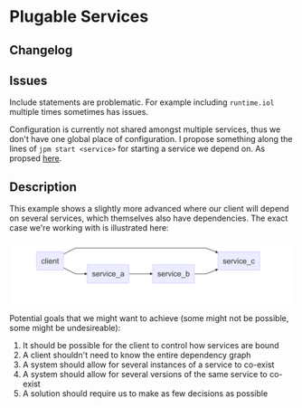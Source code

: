 # Plugable Services

## Changelog

## Issues

Include statements are problematic. For example including `runtime.iol` multiple
times sometimes has issues.

Configuration is currently not shared amongst multiple services, thus we don't
have one global place of configuration. I propose something along the lines of
`jpm start <service>` for starting a service we depend on. As propsed
[here](../simple_calculator/calculator/README.md).

## Description

This example shows a slightly more advanced where our client will depend on
several services, which themselves also have dependencies. The exact case we're
working with is illustrated here:

![](service_graph.png)

Potential goals that we might want to achieve (some might not be possible, some
might be undesireable):

  1. It should be possible for the client to control how services are bound
  2. A client shouldn't need to know the entire dependency graph
  3. A system should allow for several instances of a service to co-exist
  4. A system should allow for several versions of the same service to co-exist
  5. A solution should require us to make as few decisions as possible


